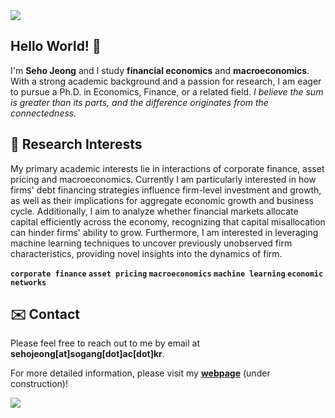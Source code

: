 <img src="https://capsule-render.vercel.app/api?type=waving&color=gradient&customColorList=2&height=100&section=header" />

## Hello World! 👋
I'm **Seho Jeong** and I study **financial economics** and **macroeconomics**. With a strong academic background and a passion for research, I am eager to pursue a Ph.D. in Economics, Finance, or a related field. *I believe the sum is greater than its parts, and the difference originates from the connectedness.*


## 🤩 Research Interests

My primary academic interests lie in interactions of corporate finance, asset pricing and macroeconomics. Currently I am particularly interested in how firms' debt financing strategies influence firm-level investment and growth, as well as their implications for aggregate economic growth and business cycle. Additionally, I aim to analyze whether financial markets allocate capital efficiently across the economy, recognizing that capital misallocation can hinder firms' ability to grow. Furthermore, I am interested in leveraging machine learning techniques to uncover previously unobserved firm characteristics, providing novel insights into the dynamics of firm.

**`corporate finance` `asset pricing` `macroeconomics` `machine learning` `economic networks`**

## ✉️ Contact
Please feel free to reach out to me by email at **sehojeong[at]sogang[dot]ac[dot]kr**.

For more detailed information, please visit my [**webpage**](https://zogvc.github.io/) (under construction)!

<img src="https://capsule-render.vercel.app/api?type=waving&color=gradient&customColorList=2&height=100&section=footer" />

